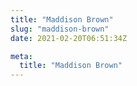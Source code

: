 ```yaml
---
title: "Maddison Brown"
slug: "maddison-brown"
date: 2021-02-20T06:51:34Z

meta:
  title: "Maddison Brown"
---
```


